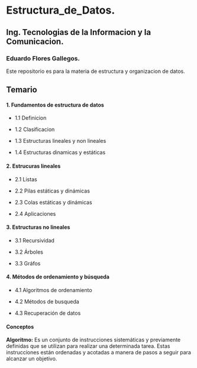 # Estructura_de_Datos.

## Ing. Tecnologias de la Informacion y la Comunicacion.

### Eduardo Flores Gallegos.

Este repositorio es para la materia de estructura y organizacion de datos.


## Temario 

 #### 1. Fundamentos de estructura de datos       
        
- 1.1 Definicion    
        
- 1.2 Clasificacion  
        
- 1.3 Estructuras lineales y non lineales  
        
- 1.4 Estructuras dinamicas y estáticas  

 #### 2. Estrucuras lineales    
- 2.1 Listas  

- 2.2 Pilas estáticas y dinámicas  

- 2.3 Colas estáticas y dinámicas  

- 2.4 Aplicaciones  

 #### 3. Estructuras no lineales      
- 3.1 Recursividad  

- 3.2 Árboles  

- 3.3 Gráfos  

 #### 4. Métodos de ordenamiento y búsqueda       
 - 4.1 Algoritmos de ordenamiento  

- 4.2 Métodos de busqueda  
           
- 4.3 Recuperación de datos  

#### Conceptos

**Algoritmo:**
Es un conjunto de instrucciones sistemáticas y previamente definidas que se utilizan para realizar una determinada tarea. Estas instrucciones están ordenadas y acotadas a manera de pasos a seguir para alcanzar un objetivo.

